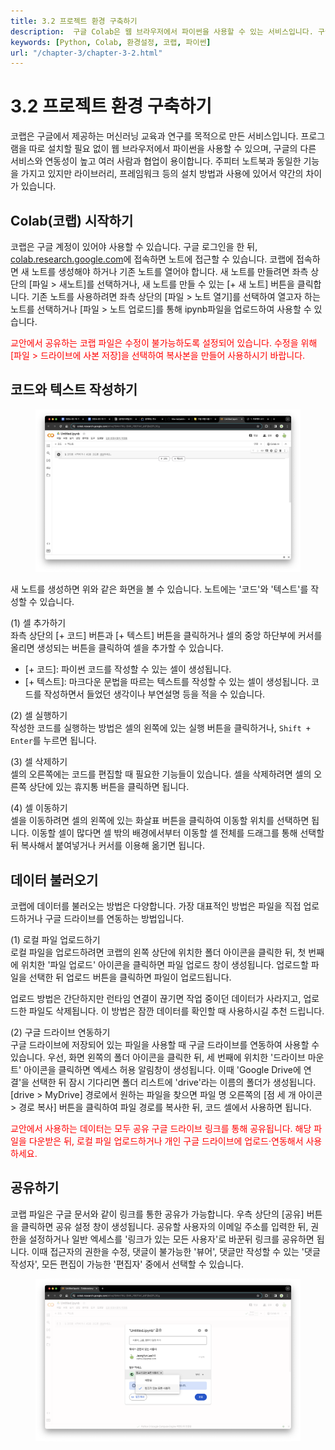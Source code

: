 ```yaml
---
title: 3.2 프로젝트 환경 구축하기
description:  구글 Colab은 웹 브라우저에서 파이썬을 사용할 수 있는 서비스입니다. 구글의 다른 서비스와 연동성이 높고 여러 사람과 협업이 용이하나, 주피터 노트북과 라이브러리, 프레임워크 등의 설치 방법과 사용에 있어서 약간의 차이가 있습니다.
keywords: [Python, Colab, 환경설정, 코랩, 파이썬]
url: "/chapter-3/chapter-3-2.html"
---
```


# 3.2 프로젝트 환경 구축하기



코랩은 구글에서 제공하는 머신러닝 교육과 연구를 목적으로 만든 서비스입니다. 프로그램을 따로 설치할 필요 없이 웹 브라우저에서 파이썬을 사용할 수 있으며, 구글의 다른 서비스와 연동성이 높고 여러 사람과 협업이 용이합니다. 주피터 노트북과 동일한 기능을 가지고 있지만 라이브러리, 프레임워크 등의 설치 방법과 사용에 있어서 약간의 차이가 있습니다.

## Colab(코랩) 시작하기

코랩은 구글 계정이 있어야 사용할 수 있습니다. 구글 로그인을 한 뒤, [colab.research.google.com](https://colab.research.google.com/)에 접속하면 노트에 접근할 수 있습니다. 코랩에 접속하면 새 노트를 생성해야 하거나 기존 노트를 열어야 합니다.
새 노트를 만들려면 좌측 상단의 [파일 > 새노트]를 선택하거나, 새 노트를 만들 수 있는 [+ 새 노트] 버튼을 클릭합니다.
기존 노트를 사용하려면 좌측 상단의 [파일 > 노트 열기]를 선택하여 열고자 하는 노트를 선택하거나 [파일 > 노트 업로드]를 통해 ipynb파일을 업로드하여 사용할 수 있습니다.

<span style="color:red">교안에서 공유하는 코랩 파일은 수정이 불가능하도록 설정되어 있습니다. 수정을 위해 [파일 > 드라이브에 사본 저장]을 선택하여 복사본을 만들어 사용하시기 바랍니다.</span>

## 코드와 텍스트 작성하기

<figure class="flex flex-col items-center justify-center">
    <img src="../img/3-2-colab-new-notebook.png" title="colab new notebook">
    <figcaption style="text-align: center;"></figcaption>
</figure>

새 노트를 생성하면 위와 같은 화면을 볼 수 있습니다. 노트에는 '코드'와 '텍스트'를 작성할 수 있습니다.

(1) 셀 추가하기  
좌측 상단의 [+ 코드] 버튼과 [+ 텍스트] 버튼을 클릭하거나 셀의 중앙 하단부에 커서를 올리면 생성되는 버튼을 클릭하여 셀을 추가할 수 있습니다.

- [+ 코드]: 파이썬 코드를 작성할 수 있는 셀이 생성됩니다.
- [+ 텍스트]: 마크다운 문법을 따르는 텍스트를 작성할 수 있는 셀이 생성됩니다. 코드를 작성하면서 들었던 생각이나 부연설명 등을 적을 수 있습니다.

(2) 셀 실행하기  
작성한 코드를 실행하는 방법은 셀의 왼쪽에 있는 실행 버튼을 클릭하거나, `Shift + Enter`를 누르면 됩니다.

(3) 셀 삭제하기  
셀의 오른쪽에는 코드를 편집할 때 필요한 기능들이 있습니다. 셀을 삭제하려면 셀의 오른쪽 상단에 있는 휴지통 버튼을 클릭하면 됩니다.

(4) 셀 이동하기  
셀을 이동하려면 셀의 왼쪽에 있는 화살표 버튼을 클릭하여 이동할 위치를 선택하면 됩니다. 이동할 셀이 많다면 셀 밖의 배경에서부터 이동할 셀 전체를 드래그를 통해 선택할 뒤 복사해서 붙여넣거나 커서를 이용해 옮기면 됩니다.

## 데이터 불러오기

코랩에 데이터를 불러오는 방법은 다양합니다. 가장 대표적인 방법은 파일을 직접 업로드하거나 구글 드라이브를 연동하는 방법입니다.

(1) 로컬 파일 업로드하기  
로컬 파일을 업로드하려면 코랩의 왼쪽 상단에 위치한 폴더 아이콘을 클릭한 뒤, 첫 번째에 위치한 '파일 업로드' 아이콘을 클릭하면 파일 업로드 창이 생성됩니다. 업로드할 파일을 선택한 뒤 업로드 버튼을 클릭하면 파일이 업로드됩니다.

업로드 방법은 간단하지만 런타임 연결이 끊기면 작업 중이던 데이터가 사라지고, 업로드한 파일도 삭제됩니다. 이 방법은 잠깐 데이터를 확인할 때 사용하시길 추천 드립니다.

(2) 구글 드라이브 연동하기  
구글 드라이브에 저장되어 있는 파일을 사용할 때 구글 드라이브를 연동하여 사용할 수 있습니다. 우선, 화면 왼쪽의 폴더 아이콘을 클릭한 뒤, 세 번째에 위치한 '드라이브 마운트' 아이콘을 클릭하면 엑세스 허용 알림창이 생성됩니다. 이때 'Google Drive에 연결'을 선택한 뒤 잠시 기다리면 폴더 리스트에 'drive'라는 이름의 폴더가 생성됩니다. [drive > MyDrive] 경로에서 원하는 파일을 찾으면 파일 명 오른쪽의 [점 세 개 아이콘 > 경로 복사] 버튼을 클릭하여 파일 경로를 복사한 뒤, 코드 셀에서 사용하면 됩니다.

<span style="color:red">교안에서 사용하는 데이터는 모두 공유 구글 드라이브 링크를 통해 공유됩니다. 해당 파일을 다운받은 뒤, 로컬 파일 업로드하거나 개인 구글 드라이브에 업로드·연동해서 사용하세요. </span>

## 공유하기

코랩 파일은 구글 문서와 같이 링크를 통한 공유가 가능합니다. 우측 상단의 [공유] 버튼을 클릭하면 공유 설정 창이 생성됩니다. 공유할 사용자의 이메일 주소를 입력한 뒤, 권한을 설정하거나 일반 엑세스를 '링크가 있는 모든 사용자'로 바꾼뒤 링크를 공유하면 됩니다. 이때 접근자의 권한을 수정, 댓글이 불가능한 '뷰어', 댓글만 작성할 수 있는 '댓글 작성자', 모든 편집이 가능한 '편집자' 중에서 선택할 수 있습니다.

<figure class="flex flex-col items-center justify-center">
    <img src="../img/3-2-colab-share.png" title="colab share">
    <figcaption style="text-align: center;"></figcaption>
</figure>

